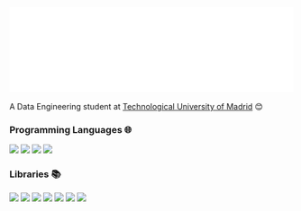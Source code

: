 <!-- Consider starring my repo @ https://github.com/reeveng/reeveng, much appreciated in advance! -->

<img src="https://github.com/AlejandroAlvarezCastro/AlejandroAlvarezCastro/blob/main/svg.svg"/>

<p>A Data Engineering student at <a href="https://www.upm.es">Technological University of Madrid</a> 😊</br></p>



### Programming Languages 🌐
<p>
        <code><a href="https://www.python.org/" target="_blank"><img height="45" src="https://www.vectorlogo.zone/logos/python/python-ar21.svg"></a></code>
        <code><a href="https://jupyter.org/" target="_blank"><img height="45" src="https://www.vectorlogo.zone/logos/jupyter/jupyter-ar21.svg"></a></code>
        <code><a href="https://www.scala-lang.org/" target="_blank"><img height="45" src="https://www.vectorlogo.zone/logos/scala-lang/scala-lang-ar21.svg"></a></code>
        <code><a href="" target="_blank"><img height="45" src="https://seeklogo.com/images/C/c-logo-672525892C-seeklogo.com.png"></a></code>
</p>

### Libraries 📚︎
<p>
        <code><a href="https://numpy.org/" target="_blank"><img height="45" src="https://www.vectorlogo.zone/logos/numpy/numpy-ar21.svg"></a></code>
        <code><a href="https://pandas.pydata.org/" target="_blank"><img height="45" src="https://upload.wikimedia.org/wikipedia/commons/e/ed/Pandas_logo.svg"></a></code>
        <code><a href="https://matplotlib.org/" target="_blank"><img height="45" src="https://upload.wikimedia.org/wikipedia/commons/8/84/Matplotlib_icon.svg"></a></code>
        <code><a href="https://opencv.org/" target="_blank"><img height="45"   
                                                    src="https://upload.wikimedia.org/wikipedia/commons/thumb/3/32/OpenCV_Logo_with_text_svg_version.svg/640px-                                                                        OpenCV_Logo_with_text_svg_version.svg.png"></a></code>
        <code><a href="https://scikit-learn.org/stable/" target="_blank"><img height="45"                                                                                                                                        src="https://upload.wikimedia.org/wikipedia/commons/0/05/Scikit_learn_logo_small.svg"></a></code>
        <code><a href="https://www.tensorflow.org/?hl=es-419" target="_blank"><img height="45" src="https://www.vectorlogo.zone/logos/tensorflow/tensorflow-ar21.svg"></a></code>
        <code><a href="https://numpy.org/" target="_blank"><img height="45" src="https://keras.io/img/logo.png"></a></code>
        
</p>



